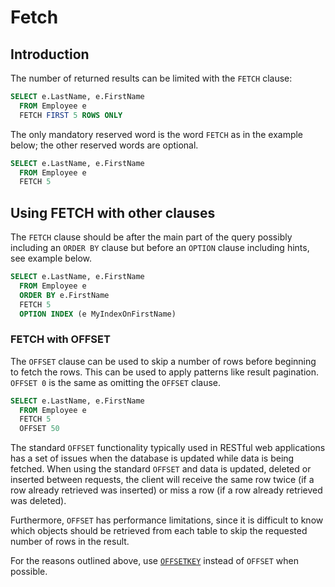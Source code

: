 # Fetch

## Introduction

The number of returned results can be limited with the `FETCH` clause:

```sql
SELECT e.LastName, e.FirstName
  FROM Employee e
  FETCH FIRST 5 ROWS ONLY
```

The only mandatory reserved word is the word `FETCH` as in the example below; the other reserved words are optional.

```sql
SELECT e.LastName, e.FirstName
  FROM Employee e
  FETCH 5
```

## Using FETCH with other clauses

The `FETCH` clause should be after the main part of the query possibly including an `ORDER BY` clause but before an `OPTION` clause including hints, see example below.

```sql
SELECT e.LastName, e.FirstName
  FROM Employee e
  ORDER BY e.FirstName
  FETCH 5
  OPTION INDEX (e MyIndexOnFirstName)
```

### FETCH with OFFSET

The `OFFSET` clause can be used to skip a number of rows before beginning to fetch the rows. This can be used to apply patterns like result pagination. `OFFSET 0` is the same as omitting the `OFFSET` clause.

```sql
SELECT e.LastName, e.FirstName
  FROM Employee e
  FETCH 5
  OFFSET 50
```

The standard `OFFSET` functionality typically used in RESTful web applications has a set of issues when the database is updated while data is being fetched. When using the standard `OFFSET` and data is updated, deleted or inserted between requests, the client will receive the same row twice \(if a row already retrieved was inserted\) or miss a row \(if a row already retrieved was deleted\).

Furthermore, `OFFSET` has performance limitations, since it is difficult to know which objects should be retrieved from each table to skip the requested number of rows in the result.

For the reasons outlined above, use [`OFFSETKEY`]() instead of `OFFSET` when possible.

